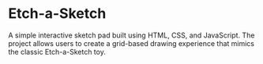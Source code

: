 # Etch-a-Sketch

A simple interactive sketch pad built using HTML, CSS, and JavaScript. The project allows users to create a grid-based drawing experience that mimics the classic Etch-a-Sketch toy.
